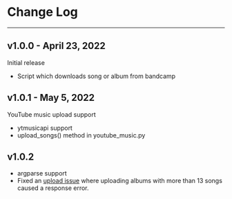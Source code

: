 # Change Log 
---
## v1.0.0 - April 23, 2022
Initial release 

- Script which downloads song or album from bandcamp

## v1.0.1 - May 5, 2022
YouTube music upload support


- ytmusicapi support
- upload_songs() method in youtube_music.py 

## v1.0.2 
- argparse support
- Fixed an <a href="https://github.com/sigma67/ytmusicapi/issues/6">upload issue</a> where uploading albums with more than 13 songs caused a response error. 